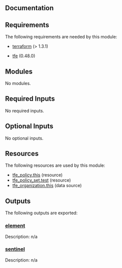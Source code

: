 <!-- BEGIN_TF_DOCS -->


## Documentation

## Requirements

The following requirements are needed by this module:

- <a name="requirement_terraform"></a> [terraform](#requirement\_terraform) (> 1.3.1)

- <a name="requirement_tfe"></a> [tfe](#requirement\_tfe) (0.48.0)

## Modules

No modules.

## Required Inputs

No required inputs.

## Optional Inputs

No optional inputs.

## Resources

The following resources are used by this module:

- [tfe_policy.this](https://registry.terraform.io/providers/hashicorp/tfe/0.48.0/docs/resources/policy) (resource)
- [tfe_policy_set.test](https://registry.terraform.io/providers/hashicorp/tfe/0.48.0/docs/resources/policy_set) (resource)
- [tfe_organization.this](https://registry.terraform.io/providers/hashicorp/tfe/0.48.0/docs/data-sources/organization) (data source)

## Outputs

The following outputs are exported:

### <a name="output_element"></a> [element](#output\_element)

Description: n/a

### <a name="output_sentinel"></a> [sentinel](#output\_sentinel)

Description: n/a

<!-- markdownlint-enable -->

<!-- END_TF_DOCS -->